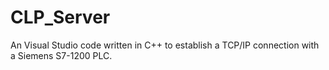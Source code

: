 # CLP_Server
An Visual Studio code written in C++ to establish a TCP/IP connection with a Siemens S7-1200 PLC. 
